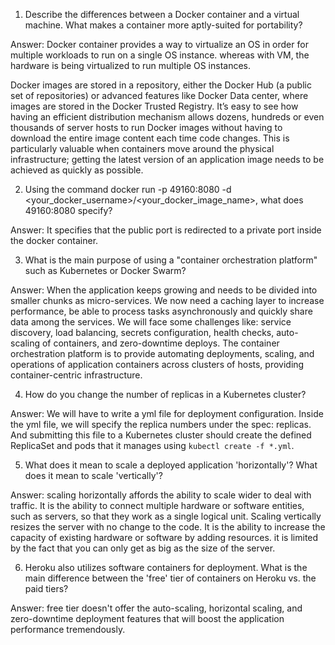 1. Describe the differences between a Docker container and a virtual machine. What makes a container more aptly-suited for portability?

Answer: Docker container provides a way to virtualize an OS in order for multiple workloads to run on a single OS instance. whereas with VM, the hardware is being virtualized to run multiple OS instances. 

Docker images are stored in a repository, either the Docker Hub (a public set of repositories) or advanced features like Docker Data center, where images are stored in the Docker Trusted Registry. It’s easy to see how having an efficient distribution mechanism allows dozens, hundreds or even thousands of server hosts to run Docker images without having to download the entire image content each time code changes. This is particularly valuable when containers move around the physical infrastructure; getting the latest version of an application image needs to be achieved as quickly as possible.

2. Using the command docker run -p 49160:8080 -d <your_docker_username>/<your_docker_image_name>, what does 49160:8080 specify?

Answer: It specifies that the public port is redirected to a private port inside the docker container. 

3. What is the main purpose of using a "container orchestration platform" such as Kubernetes or Docker Swarm?

Answer: When the application keeps growing and needs to be divided into smaller chunks as micro-services.
We now need a caching layer to increase performance, be able to process tasks asynchronously and quickly share data among the services. We will face some challenges like: service discovery, load balancing, secrets configuration, health checks, auto-scaling of containers, and zero-downtime deploys. The container orchestration platform is to provide automating deployments, scaling, and operations of application containers across clusters of hosts, providing container-centric infrastructure.

4. How do you change the number of replicas in a Kubernetes cluster?

Answer: We will have to write a yml file for deployment configuration. Inside the yml file, we will specify the replica numbers under the spec: replicas. And submitting this file to a Kubernetes cluster should create the defined ReplicaSet and pods that it manages using `kubectl create -f *.yml`.

5. What does it mean to scale a deployed application 'horizontally'? What does it mean to scale 'vertically'?

Answer: scaling horizontally affords the ability to scale wider to deal with traffic. It is the ability to connect multiple hardware or software entities, such as servers, so that they work as a single logical unit.
Scaling vertically resizes the server with no change to the code. It is the ability to increase the capacity of existing hardware or software by adding resources. it is limited by the fact that you can only get as big as the size of the server. 

6. Heroku also utilizes software containers for deployment. What is the main difference between the 'free' tier of containers on Heroku vs. the paid tiers?

Answer: free tier doesn't offer the auto-scaling, horizontal scaling, and zero-downtime deployment features that will boost the application performance tremendously.
